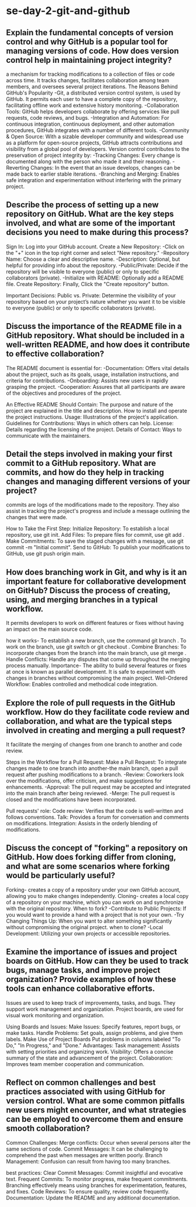# se-day-2-git-and-github
## Explain the fundamental concepts of version control and why GitHub is a popular tool for managing versions of code. How does version control help in maintaining project integrity?
a mechanism for tracking modifications to a collection of files or code across time. It tracks changes, facilitates collaboration among team members, and oversees several project iterations. 
The Reasons Behind GitHub's Popularity
-Git, a distributed version control system, is used by GitHub. It permits each user to have a complete copy of the repository, facilitating offline work and extensive history monitoring.
-Collaboration Tools: GitHub helps developers collaborate by offering services like pull requests, code reviews, and bugs.
-Integration and Automation: For continuous integration, continuous deployment, and other automation procedures, GitHub integrates with a number of different tools.
-Community & Open Source: With a sizable developer community and widespread use as a platform for open-source projects, GitHub attracts contributions and visibility from a global pool of developers.
Version control contributes to the preservation of project integrity by:
-Tracking Changes: Every change is documented along with the person who made it and their reasoning.
-Reverting Changes: In the event that an issue develops, changes can be made back to earlier stable iterations.
-Branching and Merging: Enables safe integration and experimentation without interfering with the primary project.

## Describe the process of setting up a new repository on GitHub. What are the key steps involved, and what are some of the important decisions you need to make during this process?
Sign In: Log into your GitHub account.
Create a New Repository:
-Click on the "+" icon in the top right corner and select "New repository."
-Repository Name: Choose a clear and descriptive name.
-Description: Optional, but helpful for providing info about the repository.
-Public/Private: Decide if the repository will be visible to everyone (public) or only to specific collaborators (private).
-Initialize with README: Optionally add a README file.
Create Repository: Finally, Click the "Create repository" button.

Important Decisions:
Public vs. Private: Determine the visibility of your repository based on your project’s nature whether you want it to be visible to everyone (public) or only to specific collaborators (private).
## Discuss the importance of the README file in a GitHub repository. What should be included in a well-written README, and how does it contribute to effective collaboration?
The README document is essential for:
-Documentation: Offers vital details about the project, such as its goals, usage, installation instructions, and criteria for contributions.
-Onboarding: Assists new users in rapidly grasping the project.
-Cooperation: Assures that all participants are aware of the objectives and procedures of the project.

An Effective README Should Contain:
The purpose and nature of the project are explained in the title and description.
How to install and operate the project instructions.
Usage: Illustrations of the project's application.
Guidelines for Contributions: Ways in which others can help.
License: Details regarding the licensing of the project.
Details of Contact: Ways to communicate with the maintainers.

## Detail the steps involved in making your first commit to a GitHub repository. What are commits, and how do they help in tracking changes and managing different versions of your project?
commits are logs of the modifications made to the repository. They also assist in tracking the project's progress and include a message outlining the changes that were made.

How to Take the First Step:
Initialize Repository: To establish a local repository, use git init.
Add Files: To prepare files for commit, use git add <file>.
Make Commitments: To save the staged changes with a message, use git commit -m "Initial commit".
Send to GitHub: To publish your modifications to GitHub, use git push origin main.

## How does branching work in Git, and why is it an important feature for collaborative development on GitHub? Discuss the process of creating, using, and merging branches in a typical workflow.
It permits developers to work on different features or fixes without having an impact on the main source code.

how it works-
To establish a new branch, use the command git branch <branch-name>.
To work on the branch, use git switch <branch-name> or git checkout <branch-name>.
Combine Branches: To incorporate changes from the branch into the main branch, use git merge <branch-name>.
Handle Conflicts: Handle any disputes that come up throughout the merging process manually.
Importance-
The ability to build several features or fixes at once is known as parallel development.
It is safe to experiment with changes in branches without compromising the main project.
Well-Ordered Workflow: Enables controlled and methodical code integration.

## Explore the role of pull requests in the GitHub workflow. How do they facilitate code review and collaboration, and what are the typical steps involved in creating and merging a pull request?
It facilitate the merging of changes from one branch to another and code review.

Steps in the Workflow for a Pull Request:
Make a Pull Request: To integrate changes made to one branch into another-the main branch, open a pull request after pushing modifications to a branch.
-Review: Coworkers look over the modifications, offer criticism, and make suggestions for enhancements.
-Approval: The pull request may be accepted and integrated into the main branch after being reviewed.
-Merge: The pull request is closed and the modifications have been incorporated.

Pull requests' role:
Code review: Verifies that the code is well-written and follows conventions.
Talk: Provides a forum for conversation and comments on modifications.
Integration: Assists in the orderly blending of modifications.

## Discuss the concept of "forking" a repository on GitHub. How does forking differ from cloning, and what are some scenarios where forking would be particularly useful?
Forking- creates a copy of a repository under your own GitHub account, allowing you to make changes independently.
Cloning- creates a local copy of a repository on your machine, which you can work on and synchronize with the original repository.
When to fork? 
-Contribute to Public Projects: If you would want to provide a hand with a project that is not your own.
-Try Changing Things Up: When you want to alter something significantly without compromising the original project.
when to clone?
-Local Development: Utilizing your own projects or accessible repositories.
## Examine the importance of issues and project boards on GitHub. How can they be used to track bugs, manage tasks, and improve project organization? Provide examples of how these tools can enhance collaborative efforts.
Issues are used to keep track of improvements, tasks, and bugs. They support work management and organization.
Project boards,  are used for visual work monitoring and organization.

Using Boards and Issues:
Make Issues: Specify features, report bugs, or make tasks.
Handle Problems: Set goals, assign problems, and give them labels.
Make Use of Project Boards Put problems in columns labeled "To Do," "In Progress," and "Done."
Advantages:
Task management: Assists with setting priorities and organizing work.
Visibility: Offers a concise summary of the state and advancement of the project.
Collaboration: Improves team member cooperation and communication.
## Reflect on common challenges and best practices associated with using GitHub for version control. What are some common pitfalls new users might encounter, and what strategies can be employed to overcome them and ensure smooth collaboration?
Common Challenges:
Merge conflicts: Occur when several persons alter the same sections of code.
Commit Messages: It can be challenging to comprehend the past when messages are written poorly.
Branch Management: Confusion can result from having too many branches.

best practices:
Clear Commit Messages: Commit insightful and evocative text.
Frequent Commits: To monitor progress, make frequent commitments.
Branching effectively means using branches for experimentation, features, and fixes.
Code Reviews: To ensure quality, review code frequently.
Documentation: Update the README and any additional documentation.
